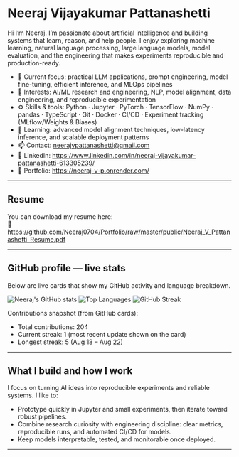 # Neeraj Vijayakumar Pattanashetti

Hi I’m Neeraj. I’m passionate about artificial intelligence and building systems that learn, reason, and help people. I enjoy exploring machine learning, natural language processing, large language models, model evaluation, and the engineering that makes experiments reproducible and production-ready.

- 🔭 Current focus: practical LLM applications, prompt engineering, model fine-tuning, efficient inference, and MLOps pipelines  
- 🧠 Interests: AI/ML research and engineering, NLP, model alignment, data engineering, and reproducible experimentation  
- ⚙️ Skills & tools: Python · Jupyter · PyTorch · TensorFlow · NumPy · pandas · TypeScript · Git · Docker · CI/CD · Experiment tracking (MLflow/Weights & Biases)  
- 🌱 Learning: advanced model alignment techniques, low-latency inference, and scalable deployment patterns  
- 📫 Contact: neerajvpattanashetti@gmail.com  
- 🔗 LinkedIn: https://www.linkedin.com/in/neeraj-vijayakumar-pattanashetti-613305239/
- 🔗 Portfolio: https://neeraj-v-p.onrender.com/

---

## Resume
You can download my resume here:  
🔗 https://github.com/Neeraj0704/Portfolio/raw/master/public/Neeraj_V_Pattanashetti_Resume.pdf

---

## GitHub profile — live stats
Below are live cards that show my GitHub activity and language breakdown.

![Neeraj's GitHub stats](https://github-readme-stats.vercel.app/api?username=Neeraj0704&show_icons=true&theme=tokyonight)
![Top Languages](https://github-readme-stats.vercel.app/api/top-langs/?username=Neeraj0704&layout=compact&theme=tokyonight&hide=Jupyter%20Notebook)
![GitHub Streak](https://github-readme-streak-stats.herokuapp.com/?user=Neeraj0704&theme=tokyonight)


Contributions snapshot (from GitHub cards):
- Total contributions: 204  
- Current streak: 1 (most recent update shown on the card)  
- Longest streak: 5 (Aug 18 – Aug 22)

---

## What I build and how I work
I focus on turning AI ideas into reproducible experiments and reliable systems. I like to:
- Prototype quickly in Jupyter and small experiments, then iterate toward robust pipelines.
- Combine research curiosity with engineering discipline: clear metrics, reproducible runs, and automated CI/CD for models.
- Keep models interpretable, tested, and monitorable once deployed.

---

